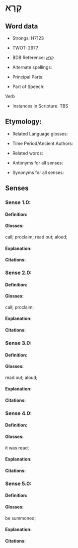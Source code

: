 # קְרָא

<!-- Status: S2="NeedsEdits" -->
<!-- Lexica used for edits:   -->

## Word data

* Strongs: H7123

* TWOT: 2977

* BDB Reference: [קְרָא](rc://en/bdb/dict/xs.aj.aa)

* Alternate spellings:

* Principal Parts:

* Part of Speech:

Verb

* Instances in Scripture: TBS

## Etymology:

* Related Language glosses:

* Time Period/Ancient Authors:

* Related words:

* Antonyms for all senses:

* Synonyms for all senses:

## Senses

### Sense 1.0:

#### Definition:

#### Glosses:

call; proclaim; read out; aloud; 

#### Explanation:

#### Citations:



### Sense 2.0:

#### Definition:

#### Glosses:

call; proclaim; 

#### Explanation:

#### Citations:



### Sense 3.0:

#### Definition:

#### Glosses:

read out; aloud; 

#### Explanation:

#### Citations:



### Sense 4.0:

#### Definition:

#### Glosses:

it was read; 

#### Explanation:

#### Citations:



### Sense 5.0:

#### Definition:

#### Glosses:

be summoned; 

#### Explanation:

#### Citations:



